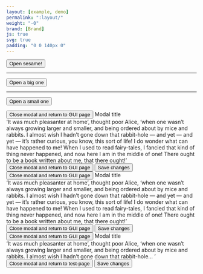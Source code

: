 ```yaml
---
layout: [example, demo]
permalink: ":layout/"
weight: "-0"
brand: [Brand]
js: true
svg: true
padding: "0 0 140px 0"
---
```


<button class="btn btn-primary js-modal" data-modal="#myModal{{ version[0] | handleize }}" aria-label="Open sesame! Hit enter to open modal">Open sesame!</button>

<hr>

<button class="btn btn-primary js-modal" data-modal="#myModal2{{ version[0] | handleize }}" aria-label="Open a big one. Hit enter to open modal">Open a big one</button>

<hr>

<button class="btn btn-primary js-modal" data-modal="#myModal3{{ version[0] | handleize }}" aria-label="Open a small one. Hit enter to open modal">Open a small one</button>


<div class="modal js-modalbody" id="myModal{{ version[0] | handleize }}" tabindex="-1" role="dialog" aria-labelledby="modal-header-title1" aria-describedby="modal-body1" aria-hidden="true">
	<div class="modal-header">
		<button class="modal-header-close js-modalclose icon icon-size-sm icon-cross">Close modal and return to GUI page</button>
		<span class="modal-header-title" id="modal-header-title1{{ version[0] | handleize }}">Modal title</span>
	</div>
	<div class="modal-body" id="modal-body1{{ version[0] | handleize }}">
		&lsquo;It was much pleasanter at home&rsquo;, thought poor Alice, &lsquo;when one wasn&rsquo;t always growing larger and smaller, and being ordered
		about by mice and rabbits. I almost wish I hadn&rsquo;t gone down that rabbit-hole — and yet — and yet — it&rsquo;s rather curious, you know, this sort
		of life! I do wonder what can have happened to me! When I used to read fairy-tales, I fancied that kind of thing never happened, and now here I am in
		the middle of one! There ought to be a book written about me, that there ought!&rsquo;
	</div>
	<div class="modal-footer">
		<button type="button" class="btn btn-faint js-modalclose">
			Close
			<span class="modal-sronly">modal and return to GUI page</span>
		</button>
		<button type="button" class="btn btn-primary">Save changes</button>
	</div>
</div>

<div class="modal modal-lg" id="myModal2{{ version[0] | handleize }}" tabindex="-1" role="dialog" aria-labelledby="modal-header-title2" aria-describedby="modal-body2" aria-hidden="true">
	<div class="modal-header">
		<button class="modal-header-close js-modalclose icon icon-size-sm icon-cross">Close modal and return to GUI page</button>
		<span class="modal-header-title" id="modal-header-title2{{ version[0] | handleize }}">Modal title</span>
	</div>
	<div class="modal-body" id="modal-body2{{ version[0] | handleize }}">
		&lsquo;It was much pleasanter at home&rsquo;, thought poor Alice, &lsquo;when one wasn&rsquo;t always growing larger and smaller, and being ordered
		about by mice and rabbits. I almost wish I hadn&rsquo;t gone down that rabbit-hole — and yet — and yet — it&rsquo;s rather curious, you know, this sort
		of life! I do wonder what can have happened to me! When I used to read fairy-tales, I fancied that kind of thing never happened, and now here I am in
		the middle of one! There ought to be a book written about me, that there ought!&rsquo;
	</div>
	<div class="modal-footer">
		<button type="button" class="btn btn-faint js-modalclose">
			Close
			<span class="modal-sronly">modal and return to GUI page</span>
		</button>
		<button type="button" class="btn btn-primary">Save changes</button>
	</div>
</div>

<div class="modal modal-sm" id="myModal3{{ version[0] | handleize }}" tabindex="-1" role="dialog" aria-labelledby="modal-header-title3" aria-describedby="modal-body3" aria-hidden="true">
	<div class="modal-header">
		<button class="modal-header-close js-modalclose icon icon-size-sm icon-cross">Close modal and return to GUI page</button>
		<span class="modal-header-title" id="modal-header-title3{{ version[0] | handleize }}">Modal title</span>
	</div>
	<div class="modal-body" id="modal-body3{{ version[0] | handleize }}">
		&lsquo;It was much pleasanter at home&rsquo;, thought poor Alice, &lsquo;when one wasn&rsquo;t always growing larger and smaller, and being ordered
		about by mice and rabbits. I almost wish I hadn&rsquo;t gone down that rabbit-hole&hellip; &rsquo;
	</div>
	<div class="modal-footer">
		<button type="button" class="btn btn-faint js-modalclose">
			Close
			<span class="modal-sronly">modal and return to test-page</span>
		</button>
		<button type="button" class="btn btn-primary">Save changes</button>
	</div>
</div>